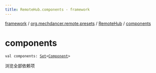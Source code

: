 ```yaml
---
title: RemoteHub.components - framework
---
```


[framework](../../index.html) / [org.mechdancer.remote.presets](../index.html) / [RemoteHub](index.html) / [components](./components.html)

# components

`val components: `[`Set`](https://kotlinlang.org/api/latest/jvm/stdlib/kotlin.collections/-set/index.html)`<`[`Component`](../../org.mechdancer.dependency/-component/index.html)`>`

浏览全部依赖项

